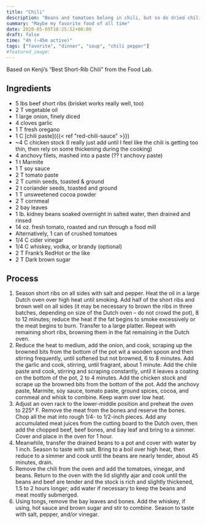 ```yaml
---
title: "Chili"
description: "Beans and tomatoes belong in chili, but so do dried chilis"
summary: "Maybe my favorite food of all time"
date: 2020-05-05T18:25:52+00:00
draft: false
time: "4h (~45m active)"
tags: ["favorite", "dinner", "soup", "chili pepper"]
#featured_image: 
---
```


Based on Kenji’s “Best Short-Rib Chili” from the Food Lab.

## Ingredients

- 5 lbs beef short ribs (brisket works really well, too)
- 2 T vegetable oil
- 1 large onion, finely diced
- 4 cloves garlic
- 1 T fresh oregano
- 1 C [chili paste]({{< ref "red-chili-sauce" >}})
- ~4 C chicken stock (I really just add until I feel like the chili is getting too thin, then rely on some thickening during the cooking)
- 4 anchovy filets, mashed into a paste (?? t anchovy paste)
- 1 t Marmite
- 1 T soy sauce
- 2 T tomato paste
- 2 T cumin seeds, toasted & ground
- 2 t coriander seeds, toasted and ground
- 1 T unsweetened cocoa powder
- 2 T cornmeal
- 2 bay leaves
- 1 lb. kidney beans soaked overnight in salted water, then drained and rinsed
- 14 oz. fresh tomato, roasted and run through a food mill
- Alternatively, 1 can of crushed tomatoes
- 1/4 C cider vinegar
- 1/4 C whiskey, vodka, or brandy (optional)
- 2 T Frank’s RedHot or the like
- 2 T Dark brown sugar

## Process

1. Season short ribs on all sides with salt and pepper. Heat the oil in a large Dutch oven over high heat until smoking. Add half of the short ribs and brown well on all sides (it may be necessary to brown the ribs in three batches, depending on size of the Dutch oven – do not crowd the pot), 8 to 12 minutes; reduce the heat if the fat begins to smoke excessively or the meat begins to burn. Transfer to a large platter. Repeat with remaining short ribs, browning them in the fat remaining in the Dutch oven.
1. Reduce the heat to medium, add the onion, and cook, scraping up the browned bits from the bottom of the pot wit a wooden spoon and then stirring frequently, until softened but not browned, 6 to 8 minutes. Add the garlic and cook, stirring, until fragrant, about 1 minute. Add the chile paste and cook, stirring and scraping constantly, until it leaves a coating on the bottom of the pot, 2 to 4 minutes. Add the chicken stock and scrape up the browned bits from the bottom of the pot. Add the anchovy paste, Marmite, soy sauce, tomato paste, ground spices, cocoa, and cornmeal and whisk to combine. Keep warm over low heat.
1. Adjust an oven rack to the lower-middle position and preheat the oven to 225° F. Remove the meat from the bones and reserve the bones. Chop all the mat into rough 1/4- to 1/2-inch pieces. Add any accumulated meat juices from the cutting board to the Dutch oven, then add the chopped beef, beef bones, and bay leaf and bring to a simmer. Cover and place in the oven for 1 hour.
1. Meanwhile, transfer the drained beans to a pot and cover with water by 1 inch. Season to taste with salt. Bring to a boil over high heat, then reduce to a simmer and cook until the beans are nearly tender, about 45 minutes, drain.
1. Remove the chili from the oven and add the tomatoes, vinegar, and beans. Return to the oven with the lid slightly ajar and cook until the beans and beef are tender and the stock is rich and slightly thickened, 1.5 to 2 hours longer; add water if necessary to keep the beans and meat mostly submerged.
1. Using tongs, remove the bay leaves and bones. Add the whiskey, if using, hot sauce and brown sugar and stir to combine. Season to taste with salt, pepper, and/or vinegar.
